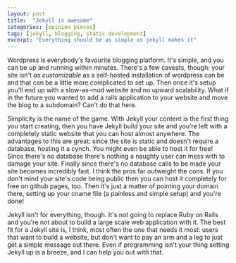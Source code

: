 ```yaml
---
layout: post
title:  "Jekyll is awesome"
categories: [opinion pieces]
tags: [jekyll, blogging, static development]
excerpt: "Everything should be as simple as jekyll makes it"
---
```


Wordpress is everybody's favourite blogging platform. It's simple, and you can be up and running within minutes. There's a few caveats, though: your site isn't <i>as customizable</i> as a self-hosted installation of wordpress can be and that can be a little more complicated to set up. Then once it's setup you'll end up with a slow-as-mud website and no upward scalability. What if in the future you wanted to add a rails application to your website and move the blog to a subdomain? Can't do that here. 

Simplicity is the name of the game. With Jekyll your content is the first thing you start creating, then you have Jekyll build your site and you're left with a completely static website that you can host almost anywhere. The advantages to this are great: since the site is static and doesn't require a database, hosting it a cynch. You might even be able to host it for free! Since there's no database there's nothing a naughty user can mess with to damage your site. Finally since there's no database calls to be made your site becomes incredibly fast. I think the pros far outweight the cons. If you don't mind your site's code being public then you can host it completely for free on github pages, too. Then it's just a matter of pointing your domain there, setting up your cname file (a painless and simple setup) and you're done!

Jekyll isn't for everything, though. It's not going to replace Ruby on Rails and you're not about to build a large scale web application with it. The best fit for a Jekyll site is, I think, most often the one that needs it most: users that want to build a website, but don't want to pay an arm and a leg to just get a simple message out there. Even if programming isn't your thing setting Jekyll up is a breeze, and I can help you out with that.